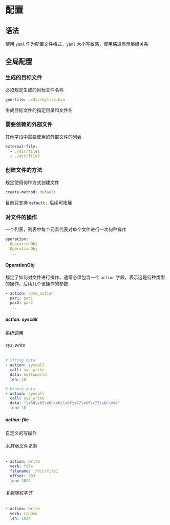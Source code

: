 # 配置

## 语法

使用 `yaml` 作为配置文件格式，`yaml` 大小写敏感，使用缩进表示层级关系

## 全局配置

### 生成的目标文件

必须规定生成的目标文件名称

```yaml
gen-file: ./dir/myfile.bin
```

生成目标文件的指定目录和文件名

### 需要依赖的外部文件

其他字段中需要使用的外部文件的列表

```yaml
external-file:
  - ./dir/file1
  - ./dir/file2
```

### 创建文件的方法

规定使用何种方式创建文件

```yaml
create-method: default
```

目前只支持 `default`，后续可拓展

### 对文件的操作

一个列表，列表中每个元素代表对单个文件进行一次何种操作

```yaml
operation:
  OperationObj
  OperationObj
  ...
```

#### OperationObj

规定了如何对文件进行操作，通常必须包含一个 `action` 字段，表示这是何种类型的操作，后续几个该操作的参数

```yaml
- action: some_action
  par1: par1
  par2: par2
  ...
```

##### action: syscall

系统调用

###### sys_write

```yaml
# string data
- action: syscall
  call: sys_write
  data: helloworld
  len: 10

# binary data
- action: syscall
  call: sys_write
  data: "\x68\x65\x6c\x6c\x6f\x77\x6f\x72\x6c\x64"
  len: 10
```

##### action: file

自定义的写操作

###### 从其他文件复制

```yaml
- action: write
  verb: file
  filename: ./dir/file1
  offset: 233
  len: 1024
```

###### 复制随机字节

```yaml
- action: write
  verb: random
  len: 1024
```





